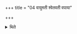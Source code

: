 +++
title = "04 वायुमती श्वेतवती वपाया"

+++

<details><summary>थिते</summary>

वायुमती श्वेतवती वपाया याज्यानुवाक्ये । वायुमती नियुत्वती दैवतस्य ४
</details>
